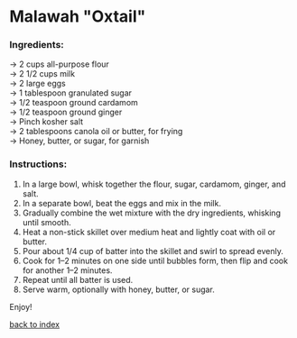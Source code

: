 # Malawah "Oxtail"

### Ingredients:
-> 2 cups all-purpose flour  
-> 2 1/2 cups milk  
-> 2 large eggs  
-> 1 tablespoon granulated sugar  
-> 1/2 teaspoon ground cardamom  
-> 1/2 teaspoon ground ginger  
-> Pinch kosher salt  
-> 2 tablespoons canola oil or butter, for frying  
-> Honey, butter, or sugar, for garnish  

### Instructions:
1. In a large bowl, whisk together the flour, sugar, cardamom, ginger, and salt.  
2. In a separate bowl, beat the eggs and mix in the milk.  
3. Gradually combine the wet mixture with the dry ingredients, whisking until smooth.  
4. Heat a non-stick skillet over medium heat and lightly coat with oil or butter.  
5. Pour about 1/4 cup of batter into the skillet and swirl to spread evenly.  
6. Cook for 1–2 minutes on one side until bubbles form, then flip and cook for another 1–2 minutes.  
7. Repeat until all batter is used.  
8. Serve warm, optionally with honey, butter, or sugar.


Enjoy!

[back to index](../)